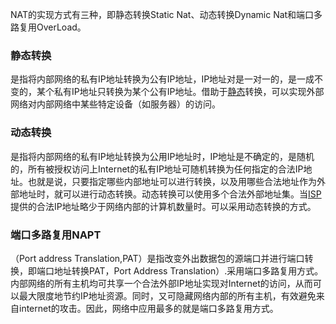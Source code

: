 NAT的实现方式有三种，即静态转换Static Nat、动态转换Dynamic Nat和端口多路复用OverLoad。

### 静态转换

是指将内部网络的私有IP地址转换为公有IP地址，IP地址对是一对一的，是一成不变的，某个私有IP地址只转换为某个公有IP地址。借助于[静态](https://baike.baidu.com/item/静态)转换，可以实现外部网络对内部网络中某些特定设备（如服务器）的访问。

### 动态转换

是指将内部网络的私有IP地址转换为公用IP地址时，IP地址是不确定的，是随机的，所有被授权访问上Internet的私有IP地址可随机转换为任何指定的合法IP地址。也就是说，只要指定哪些内部地址可以进行转换，以及用哪些合法地址作为外部地址时，就可以进行动态转换。动态转换可以使用多个合法外部地址集。当[ISP](https://baike.baidu.com/item/ISP/10152)提供的合法IP地址略少于网络内部的计算机数量时。可以采用动态转换的方式。

### 端口多路复用**NAPT**

（Port address Translation,PAT）是指改变外出数据包的源端口并进行端口转换，即端口地址转换PAT，Port Address Translation）.采用端口多路复用方式。内部网络的所有主机均可共享一个合法外部IP地址实现对Internet的访问，从而可以最大限度地节约IP地址资源。同时，又可隐藏网络内部的所有主机，有效避免来自internet的攻击。因此，网络中应用最多的就是端口多路复用方式。

